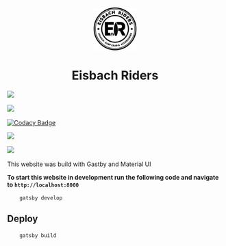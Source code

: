 <p align="center"><img alt="EisbachRiders" src="./src/assets/logos/logoBlack.png" width="100" /></p>
<h1 align="center">
  Eisbach Riders
</h1>

![](https://img.shields.io/codecov/c/cabutler10/cabutler10/website_eisbachRidersGatsby.svg?style=flat)

![](https://img.shields.io/github/languages/code-size/cabutler10/website_EisbachRidersGatsby.svg?style=flat)

[![Codacy Badge](https://api.codacy.com/project/badge/Grade/29ebed3b89d24f06a40c871a048ccc6a)](https://app.codacy.com/app/cabutler10/website_EisbachRidersGatsby?utm_source=github.com&utm_medium=referral&utm_content=cabutler10/website_EisbachRidersGatsby&utm_campaign=Badge_Grade_Dashboard)

![](https://img.shields.io/github/license/cabutler/website_EisbachRidersGatsby.svg?style=flat)

![](https://img.shields.io/github/package-json/v/cabutler10/website_EisbachRidersGatsby.svg?style=flat)

This website was build with Gastby and Material UI

**To start this website in development run the following code and navigate to `http://localhost:8000`**

```
    gatsby develop
```

## Deploy

```
    gatsby build
```
